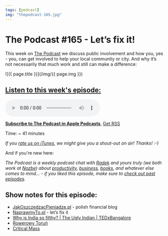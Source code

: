 ```yaml
---
tags: [podcast]
img: "thepodcast-165.jpg"
---
```


# The Podcast #165 - Let’s fix it!

This week on [The Podcast][p] we discuss public involvement and how you, yes - you, can get involved to help your local community or city. And why it’s not necessarily that much work and still can make a difference:

<!--More-->

![{{ page.title }}](/img/{{ page.img }})

## [Listen to this week's episode:][e]

<audio controls>
<source src="https://files.nozbe.com/podcast/165.mp3" type="audio/mpeg">
</audio>

**[Subscribe to The Podcast in Apple Podcasts][i]**, [Get RSS][rss]

Time: ~ 41 minutes

*If you [rate us on iTunes][i], we might give you a shout-out on air! Thanks! :-)*

And if you're new here:

*The Podcast is a weekly podcast chat with [Radek][r] and yours truly (we both work at [Nozbe][n]) about [productivity](/tag/productivity), [business](/tag/business), [books](/tag/books), and whatever else comes to mind… - if you liked this episode, make sure to [check out past episodes](/tag/podcast).*

## Show notes for this episode:

  * [JakOszczedzacPieniadze.pl](https://jakoszczedzacpieniadze.pl/) - polish financial blog
  * [NaprawmyTo.pl](http://naprawmyto.pl/) - let’s fix it
  * [Why is India so filthy? | The Ugly Indian | TEDxBangalore](https://www.youtube.com/watch?v=tf1VA5jqmRo)
  * [Rowerowy Toruń](http://rowerowytorun.com.pl/)
  * [Critical Mass](https://en.wikipedia.org/wiki/Critical_Mass_\(cycling\))

[y]: https://michael.gratis/thepodcastyt
[rss]: http://thepodcast.fm/episodes?format=RSS
[e]: http://thepodcast.fm/episodes/165

[p]: https://michael.gratis/thepodcastfm
[n]: https://michael.gratis/nozbe
[r]: https://michael.gratis/radex
[i]: https://michael.gratis/thepodcast
[o]: https://michael.gratis/ipadonly

